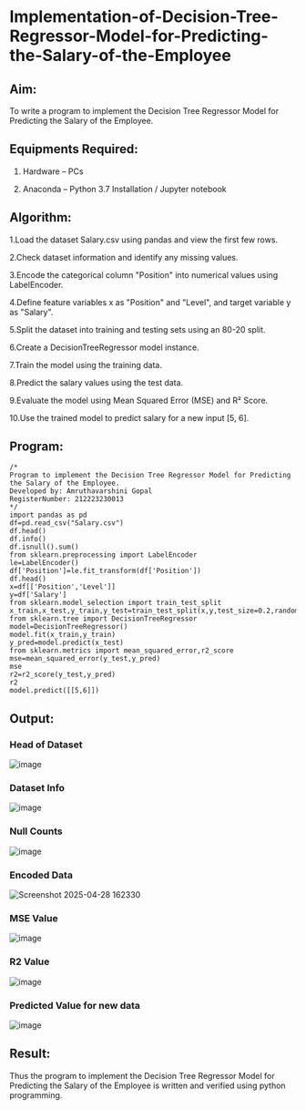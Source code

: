 # Implementation-of-Decision-Tree-Regressor-Model-for-Predicting-the-Salary-of-the-Employee

## Aim:

To write a program to implement the Decision Tree Regressor Model for Predicting the Salary of the Employee.

## Equipments Required:

1. Hardware – PCs

2. Anaconda – Python 3.7 Installation / Jupyter notebook

## Algorithm:

1.Load the dataset Salary.csv using pandas and view the first few rows.

2.Check dataset information and identify any missing values.

3.Encode the categorical column "Position" into numerical values using LabelEncoder.

4.Define feature variables x as "Position" and "Level", and target variable y as "Salary".

5.Split the dataset into training and testing sets using an 80-20 split.

6.Create a DecisionTreeRegressor model instance.

7.Train the model using the training data.

8.Predict the salary values using the test data.

9.Evaluate the model using Mean Squared Error (MSE) and R² Score.

10.Use the trained model to predict salary for a new input [5, 6].

## Program:
```
/*
Program to implement the Decision Tree Regressor Model for Predicting the Salary of the Employee.
Developed by: Amruthavarshini Gopal 
RegisterNumber: 212223230013
*/
import pandas as pd
df=pd.read_csv("Salary.csv")
df.head()
df.info()
df.isnull().sum()
from sklearn.preprocessing import LabelEncoder
le=LabelEncoder()
df['Position']=le.fit_transform(df['Position'])
df.head()
x=df[['Position','Level']]
y=df['Salary']
from sklearn.model_selection import train_test_split
x_train,x_test,y_train,y_test=train_test_split(x,y,test_size=0.2,random_state=42)
from sklearn.tree import DecisionTreeRegressor
model=DecisionTreeRegressor()
model.fit(x_train,y_train)
y_pred=model.predict(x_test)
from sklearn.metrics import mean_squared_error,r2_score
mse=mean_squared_error(y_test,y_pred)
mse
r2=r2_score(y_test,y_pred)
r2
model.predict([[5,6]])
```

## Output:

### Head of Dataset
![image](https://github.com/user-attachments/assets/eda80df6-b201-4c51-9eac-feb03f424115)

### Dataset Info
![image](https://github.com/user-attachments/assets/fd97a873-4568-4aa5-89aa-8887512ec21d)

### Null Counts
![image](https://github.com/user-attachments/assets/ce4f129d-b3dc-463e-8f4e-867c07d6c896)

### Encoded Data
![Screenshot 2025-04-28 162330](https://github.com/user-attachments/assets/466e046a-8436-4950-902c-b7fc514cdaee)

### MSE Value
![image](https://github.com/user-attachments/assets/9fd29151-1c8a-461b-8309-949bb7ca3d0d)

### R2 Value
![image](https://github.com/user-attachments/assets/2863620e-d3fc-4107-a7af-05d1f3198a62)

### Predicted Value for new data
![image](https://github.com/user-attachments/assets/0ea3d587-7da8-43f2-b5d8-439c8f46827f)

## Result:

Thus the program to implement the Decision Tree Regressor Model for Predicting the Salary of the Employee is written and verified using python programming.
